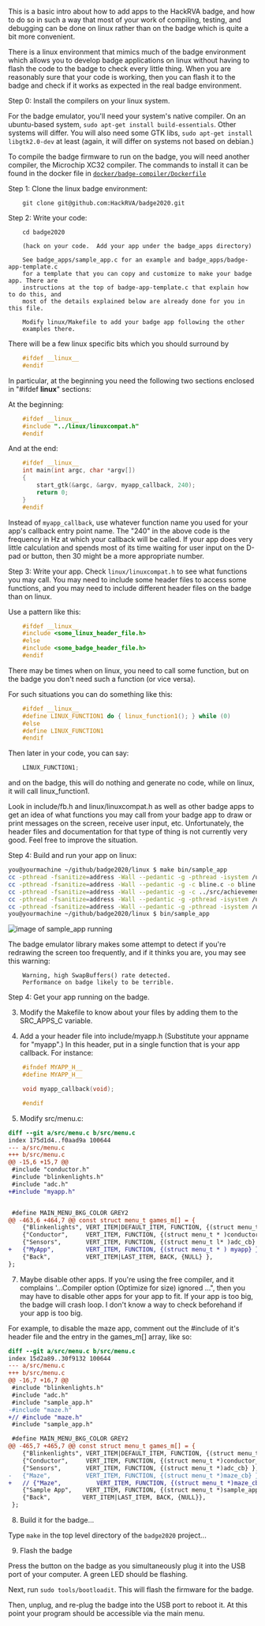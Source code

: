 
This is a basic intro about how to add apps to the HackRVA badge, and how
to do so in such a way that most of your work of compiling, testing, and
debugging can be done on linux rather than on the badge which is quite a
bit more convenient.

There is a linux environment
that mimics much of the badge environment which allows you to develop badge
applications on linux without having to flash the code to the badge to check
every little thing. When you are reasonably sure that your code is working,
then you can flash it to the badge and check if it works as expected in the
real badge environment.

Step 0: Install the compilers on your linux system.

For the badge emulator, you'll need your system's native compiler.
On an ubuntu-based system, `sudo apt-get install build-essentials`. Other systems will differ. You
will also need some GTK libs, `sudo apt-get install libgtk2.0-dev` at
least (again, it will differ on systems not based on debian.)

To compile the badge firmware to run on the badge, you will need
another compiler, the Microchip XC32 compiler.
The commands to install it can be found in the docker file in
[`docker/badge-compiler/Dockerfile`](https://github.com/HackRVA/badge2020/blob/master/docker/badge-compiler/Dockerfile)

Step 1: Clone the linux badge environment:

```
	git clone git@github.com:HackRVA/badge2020.git
```

Step 2: Write your code:

```
	cd badge2020

	(hack on your code.  Add your app under the badge_apps directory)

	See badge_apps/sample_app.c for an example and badge_apps/badge-app-template.c
	for a template that you can copy and customize to make your badge app. There are
	instructions at the top of badge-app-template.c that explain how to do this, and
	most of the details explained below are already done for you in this file.

	Modify linux/Makefile to add your badge app following the other
	examples there.
```

There will be a few linux specific bits which you should surround by

```c
	#ifdef __linux__
	#endif
```

In particular, at the beginning you need the following two sections
enclosed in "#ifdef __linux__" sections:

At the beginning:

```c
	#ifdef __linux__
	#include "../linux/linuxcompat.h"
	#endif
```

And at the end:

```c
	#ifdef __linux__
	int main(int argc, char *argv[])
	{
		start_gtk(&argc, &argv, myapp_callback, 240);
		return 0;
	}
	#endif
```

Instead of `myapp_callback`, use whatever function name you used
for your app's callback entry point name.  The "240" in the above code
is the frequency in Hz at which your callback will be called. If your
app does very little calculation and spends most of its time waiting
for user input on the D-pad or button, then 30 might be a more
appropriate number.

Step 3: Write your app.  Check `linux/linuxcompat.h` to see what functions
you may call.  You may need to include some header files to access some
functions, and you may need to include different header files on the badge
than on linux.

Use a pattern like this:

```c
	#ifdef __linux__
	#include <some_linux_header_file.h>
	#else
	#include <some_badge_header_file.h>
	#endif
```

There may be times when on linux, you need to call some function,
but on the badge you don't need such a function (or vice versa).

For such situations you can do something like this:

```c
	#ifdef __linux__
	#define LINUX_FUNCTION1 do { linux_function1(); } while (0)
	#else
	#define LINUX_FUNCTION1
	#endif
```

Then later in your code, you can say:

```c
	LINUX_FUNCTION1;
```

and on the badge, this will do nothing and generate no code, while on
linux, it will call linux_function1.

Look in include/fb.h and linux/linuxcompat.h as well as other badge apps
to get an idea of what functions you may call from your badge app to draw
or print messages on the screen, receive user input, etc. Unfortunately,
the header files and documentation for that type of thing is not currently
very good. Feel free to improve the situation.

Step 4: Build and run your app on linux:

```bash
you@yourmachine ~/github/badge2020/linux $ make bin/sample_app
cc -pthread -fsanitize=address -Wall --pedantic -g -pthread -isystem /usr/include/gtk-2.0 -isystem /usr/lib/x86_64-linux-gnu/gtk-2.0/include -isystem /usr/include/gio-unix-2.0/ -isystem /usr/include/cairo -isystem /usr/include/pango-1.0 -isystem /usr/include/atk-1.0 -isystem /usr/include/cairo -isystem /usr/include/pixman-1 -isystem /usr/include/libpng12 -isystem /usr/include/gdk-pixbuf-2.0 -isystem /usr/include/libpng12 -isystem /usr/include/pango-1.0 -isystem /usr/include/harfbuzz -isystem /usr/include/pango-1.0 -isystem /usr/include/glib-2.0 -isystem /usr/lib/x86_64-linux-gnu/glib-2.0/include -isystem /usr/include/freetype2 -c -I . linuxcompat.c -o linuxcompat.o
cc -pthread -fsanitize=address -Wall --pedantic -g -c bline.c -o bline.o
cc -pthread -fsanitize=address -Wall --pedantic -g -c ../src/achievements.c -I ../include -o achievements.o
cc -pthread -fsanitize=address -Wall --pedantic -g -pthread -isystem /usr/include/gtk-2.0 -isystem /usr/lib/x86_64-linux-gnu/gtk-2.0/include -isystem /usr/include/gio-unix-2.0/ -isystem /usr/include/cairo -isystem /usr/include/pango-1.0 -isystem /usr/include/atk-1.0 -isystem /usr/include/cairo -isystem /usr/include/pixman-1 -isystem /usr/include/libpng12 -isystem /usr/include/gdk-pixbuf-2.0 -isystem /usr/include/libpng12 -isystem /usr/include/pango-1.0 -isystem /usr/include/harfbuzz -isystem /usr/include/pango-1.0 -isystem /usr/include/glib-2.0 -isystem /usr/lib/x86_64-linux-gnu/glib-2.0/include -isystem /usr/include/freetype2 -c ../badge_apps/xorshift.c -o xorshift.o
cc -pthread -fsanitize=address -Wall --pedantic -g -pthread -isystem /usr/include/gtk-2.0 -isystem /usr/lib/x86_64-linux-gnu/gtk-2.0/include -isystem /usr/include/gio-unix-2.0/ -isystem /usr/include/cairo -isystem /usr/include/pango-1.0 -isystem /usr/include/atk-1.0 -isystem /usr/include/cairo -isystem /usr/include/pixman-1 -isystem /usr/include/libpng12 -isystem /usr/include/gdk-pixbuf-2.0 -isystem /usr/include/libpng12 -isystem /usr/include/pango-1.0 -isystem /usr/include/harfbuzz -isystem /usr/include/pango-1.0 -isystem /usr/include/glib-2.0 -isystem /usr/lib/x86_64-linux-gnu/glib-2.0/include -isystem /usr/include/freetype2 linuxcompat.o bline.o achievements.o xorshift.o -o bin/sample_app -I . -I ../include ../badge_apps/sample_app.c -lgtk-x11-2.0 -lgdk-x11-2.0 -lpangocairo-1.0 -latk-1.0 -lcairo -lgdk_pixbuf-2.0 -lgio-2.0 -lpangoft2-1.0 -lpango-1.0 -lgobject-2.0 -lglib-2.0 -lfontconfig -lfreetype -lgthread-2.0 -pthread -lglib-2.0
you@yourmachine ~/github/badge2020/linux $ bin/sample_app
````

![image of sample_app running](https://raw.githubusercontent.com/smcameron/hackrva-badge-boost/master/badgeboost.jpg)

The badge emulator library makes some attempt to detect if you're redrawing
the screen too frequently, and if it thinks you are, you may see this warning:

```
	Warning, high SwapBuffers() rate detected.
	Performance on badge likely to be terrible.
```

Step 4:  Get your app running on the badge.

3. Modify the Makefile to know about your files by adding them
   to the SRC_APPS_C variable.

4. Add a your header file into include/myapp.h (Substitute your appname for "myapp".)
In this header, put in a single function that is your app callback.  For instance:

```c
	#ifndef MYAPP_H__
	#define MYAPP_H__

	void myapp_callback(void);

	#endif
```

5. Modify src/menu.c:

```diff
diff --git a/src/menu.c b/src/menu.c
index 175d1d4..f0aad9a 100644
--- a/src/menu.c
+++ b/src/menu.c
@@ -15,6 +15,7 @@
 #include "conductor.h"
 #include "blinkenlights.h"
 #include "adc.h"
+#include "myapp.h"


 #define MAIN_MENU_BKG_COLOR GREY2
@@ -463,6 +464,7 @@ const struct menu_t games_m[] = {
    {"Blinkenlights", VERT_ITEM|DEFAULT_ITEM, FUNCTION, {(struct menu_t *)blinkenlights_cb}}, // Set other badges LED
    {"Conductor",     VERT_ITEM, FUNCTION, {(struct menu_t * )conductor_cb}}, // Tell other badges to play notes
    {"Sensors",       VERT_ITEM, FUNCTION, {(struct menu_t l* )adc_cb} },
+   {"MyApp",         VERT_ITEM, FUNCTION, {(struct menu_t * ) myapp} },
    {"Back",          VERT_ITEM|LAST_ITEM, BACK, {NULL} },
};
```

7. Maybe disable other apps.  If you're using the free compiler, and it complains
'...Compiler option (Optimize for size) ignored ...", then you may have to disable
other apps for your app to fit. If your app is too big, the badge will crash loop.
I don't know a way to check beforehand if your app is too big.

For example, to disable the maze app, comment out the #include of it's header file
and the entry in the games_m[] array, like so:

```diff
diff --git a/src/menu.c b/src/menu.c
index 15d2a89..30f9132 100644
--- a/src/menu.c
+++ b/src/menu.c
@@ -16,7 +16,7 @@
 #include "blinkenlights.h"
 #include "adc.h"
 #include "sample_app.h"
-#include "maze.h"
+// #include "maze.h"
 #include "sample_app.h"

 #define MAIN_MENU_BKG_COLOR GREY2
@@ -465,7 +465,7 @@ const struct menu_t games_m[] = {
    {"Blinkenlights", VERT_ITEM|DEFAULT_ITEM, FUNCTION, {(struct menu_t *)blinkenlights_cb}}, // Set other badges LED
    {"Conductor",     VERT_ITEM, FUNCTION, {(struct menu_t *)conductor_cb}}, // Tell other badges to play notes
    {"Sensors",       VERT_ITEM, FUNCTION, {(struct menu_t *)adc_cb} },
-   {"Maze",          VERT_ITEM, FUNCTION, {(struct menu_t *)maze_cb} },
+   // {"Maze",          VERT_ITEM, FUNCTION, {(struct menu_t *)maze_cb} },
    {"Sample App",    VERT_ITEM, FUNCTION, {(struct menu_t *)sample_app_cb} },
    {"Back",         VERT_ITEM|LAST_ITEM, BACK, {NULL}},
 };
```

8. Build it for the badge...

Type `make` in the top level directory of the `badge2020` project...

9. Flash the badge

Press the button on the badge as you simultaneously plug it into the USB port
of your computer.  A green LED should be flashing.

Next, run `sudo tools/bootloadit`. This will flash the firmware for the badge.

Then, unplug, and re-plug the badge into the USB port to reboot it.
At this point your program should be accessible via the main menu.

